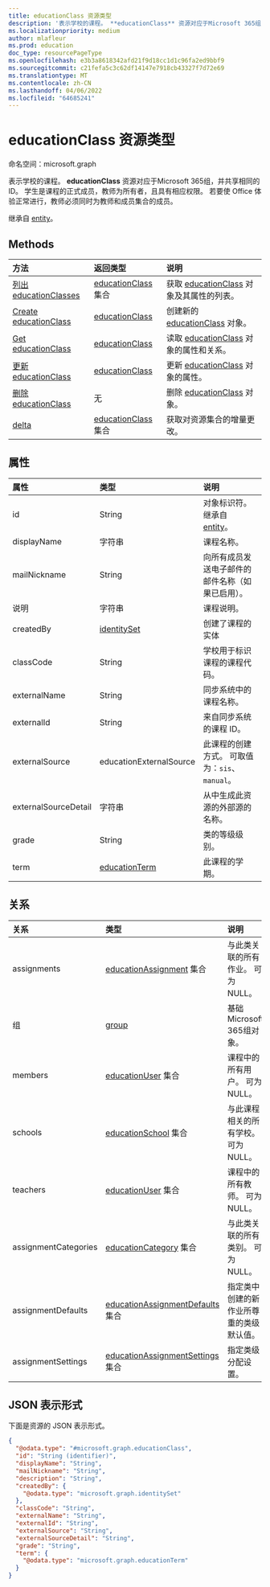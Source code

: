 ```yaml
---
title: educationClass 资源类型
description: '表示学校的课程。 **educationClass** 资源对应于Microsoft 365组，并共享相同的 ID。 学生是课程的正式成员，教师为所有者，且具有相应权限。 若要使 Office 体验正常进行，教师必须同时为教师和成员集合的成员。  '
ms.localizationpriority: medium
author: mlafleur
ms.prod: education
doc_type: resourcePageType
ms.openlocfilehash: e3b3a8618342afd21f9d18cc1d1c96fa2ed9bbf9
ms.sourcegitcommit: c21fefa5c3c62df14147e7918cb43327f7d72e69
ms.translationtype: MT
ms.contentlocale: zh-CN
ms.lasthandoff: 04/06/2022
ms.locfileid: "64685241"
---
```

# <a name="educationclass-resource-type"></a>educationClass 资源类型

命名空间：microsoft.graph

表示学校的课程。 **educationClass** 资源对应于Microsoft 365组，并共享相同的 ID。 学生是课程的正式成员，教师为所有者，且具有相应权限。 若要使 Office 体验正常进行，教师必须同时为教师和成员集合的成员。

继承自 [entity](../resources/entity.md)。

## <a name="methods"></a>Methods

| 方法                                                   | 返回类型                                                 | 说明                                                                                          |
| :------------------------------------------------------- | :---------------------------------------------------------- | :--------------------------------------------------------------------------------------------------- |
| [列出 educationClasses](../api/educationclass-list.md)   | [educationClass](../resources/educationclass.md) 集合 | 获取 [educationClass](../resources/educationclass.md) 对象及其属性的列表。     |
| [Create educationClass](../api/educationclass-post.md) | [educationClass](../resources/educationclass.md)            | 创建新的 [educationClass](../resources/educationclass.md) 对象。                                |
| [Get educationClass](../api/educationclass-get.md)       | [educationClass](../resources/educationclass.md)            | 读取 [educationClass](../resources/educationclass.md) 对象的属性和关系。 |
| [更新 educationClass](../api/educationclass-update.md) | [educationClass](../resources/educationclass.md)            | 更新 [educationClass](../resources/educationclass.md) 对象的属性。                 |
| [删除 educationClass](../api/educationclass-delete.md) | 无                                                        | 删除 [educationClass](../resources/educationclass.md) 对象。                                  |
| [delta](../api/educationclass-delta.md)                  | [educationClass](../resources/educationclass.md) 集合 | 获取对资源集合的增量更改。                                                  |

## <a name="properties"></a>属性

| 属性             | 类型                                           | 说明                                                        |
| :------------------- | :--------------------------------------------- | :----------------------------------------------------------------- |
| id                   | String                                         | 对象标识符。 继承自 [entity](../resources/entity.md)。 |
| displayName          | 字符串                                         | 课程名称。                                                 |
| mailNickname         | String                                         | 向所有成员发送电子邮件的邮件名称（如果已启用）。    |
| 说明          | 字符串                                         | 课程说明。                                          |
| createdBy            | [identitySet](../resources/identityset.md)     | 创建了课程的实体                                       |
| classCode            | String                                         | 学校用于标识课程的课程代码。               |
| externalName         | String                                         | 同步系统中的课程名称。                           |
| externalId           | String                                         | 来自同步系统的课程 ID。                           |
| externalSource       | educationExternalSource                        | 此课程的创建方式。 可取值为：`sis`、`manual`。  |
| externalSourceDetail | 字符串                                         | 从中生成此资源的外部源的名称。 |
| grade                | String                                         | 类的等级级别。                                          |
| term                 | [educationTerm](../resources/educationterm.md) | 此课程的学期。                                               |

## <a name="relationships"></a>关系

| 关系 | 类型                                                          | 说明                                               |
| :----------- | :------------------------------------------------------------ | :-------------------------------------------------------- |
| assignments  | [educationAssignment](educationAssignment.md) 集合 | 与此类关联的所有作业。 可为 NULL。     |
| 组        | [group](../resources/group.md)                                | 基础Microsoft 365组对象。                |
| members      | [educationUser](../resources/educationuser.md) 集合     | 课程中的所有用户。 可为 NULL。                         |
| schools      | [educationSchool](../resources/educationschool.md) 集合 | 与此课程相关的所有学校。 可为 NULL。 |
| teachers     | [educationUser](../resources/educationuser.md) 集合     | 课程中的所有教师。 可为 NULL。                      |
|assignmentCategories| [educationCategory](educationcategory.md) 集合 | 与此类关联的所有类别。 可为 NULL。 |
|assignmentDefaults| [educationAssignmentDefaults](educationassignmentdefaults.md) 集合 | 指定类中创建的新作业所尊重的类级默认值。 |
|assignmentSettings| [educationAssignmentSettings](educationassignmentsettings.md) 集合 | 指定类级分配设置。 |

## <a name="json-representation"></a>JSON 表示形式

下面是资源的 JSON 表示形式。

<!-- {
  "blockType": "resource",
  "keyProperty": "id",
  "@odata.type": "microsoft.graph.educationClass",
  "baseType": "microsoft.graph.entity",
  "openType": false
}
-->

```json
{
  "@odata.type": "#microsoft.graph.educationClass",
  "id": "String (identifier)",
  "displayName": "String",
  "mailNickname": "String",
  "description": "String",
  "createdBy": {
    "@odata.type": "microsoft.graph.identitySet"
  },
  "classCode": "String",
  "externalName": "String",
  "externalId": "String",
  "externalSource": "String",
  "externalSourceDetail": "String",
  "grade": "String",
  "term": {
    "@odata.type": "microsoft.graph.educationTerm"
  }
}
```
